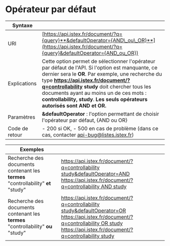# Opérateur par défaut



| Syntaxe |  |
| --- | --- |
| URI | [https://api.istex.fr/document/?q={query}**&defaultOperator={AND\_ou\_OR}**](https://api.istex.fr/document/?q={query}&defaultOperator={AND_ou_OR}) |
| Explications | Cette option permet de sélectionner l'opérateur par défaut de l'API.  Si l'option est manquante, ce dernier sera le **OR**.   Par exemple, une recherche du type **https://api.istex.fr/document/?q=controllability study** doit chercher tous les documents ayant au moins un de ces mots : **controllability, study**. **Les seuls opérateurs autorisés sont AND et OR.** |
| Paramètres |  **&defaultOperator** : l'option permettant de choisir l'opérateur par défaut, {AND ou OR}|
| Code de retour | - 200 si OK,  - 500 en cas de problème \(dans ce cas, contacter [api-bug@listes.istex.fr](mailto:api-bug@listes.istex.fr)\) |

| Exemples |  |
| --- | --- |
| Recherche des documents contenant les **termes** "controllability" **et** "study" | [https://api.istex.fr/document/?q=controllability study&defaultOperator=AND](https://api.istex.fr/document/?q=controllability%20study&defaultOperator=AND) [https://api.istex.fr/document/?q=controllability AND study](https://api.istex.fr/document/?q=controllability%20AND%20study) |
| Recherche des documents contenant les **termes** "controllability" **ou** "study" | [https://api.istex.fr/document/?q=controllability study&defaultOperator=OR](https://api.istex.fr/document/?q=controllability%20study&defaultOperator=OR) [https://api.istex.fr/document/?q=controllability OR study](https://api.istex.fr/document/?q=controllability%20OR%20study) [https://api.istex.fr/document/?q=controllability study](https://api.istex.fr/document/?q=controllability%20study) |

